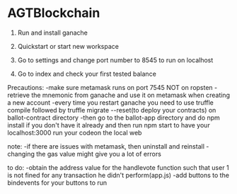 # AGTBlockchain

1) Run and install ganache

2) Quickstart or start new workspace 

3) Go to settings and change port number to 8545 to run on localhost

4) Go to index and check your first tested balance


Precautions:
-make sure metamask runs on port 7545 NOT  on ropsten
-retrieve the mnemonic from ganache and use it on metamask when creating a new account
-every time you restart ganache you need to use truffle compile followed by truffle migrate --reset(to deploy your contracts) on ballot-contract directory
-then go to the ballot-app directory and do npm install if you don't have it already and then run npm start to have your localhost:3000 run your codeon the local web

note: 
-if there are issues with metamask, then uninstall and reinstall
-changing the gas value might give you a lot of errors

to do: 
-obtain the address value for the handlevote function such that user 1 is not fined for any transaction he didn't perform(app.js)
-add buttons to the bindevents for your buttons to run

